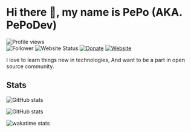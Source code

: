 # Hi there 👋, my name is PePo (AKA. PePoDev)

![Profile views](https://gpvc.arturio.dev/pepodev)  
![Follower](https://img.shields.io/github/followers/pepodev?style=for-the-badge)
![Website Status](https://img.shields.io/website?down_color=gray&down_message=down&label=pepo.dev&style=for-the-badge&up_color=green&up_message=up&url=https%3A%2F%2Fpepo.dev)
[![Donate](https://img.shields.io/badge/$-support-ff69b4.svg?style=for-the-badge)](https://ko-fi.com/pepodev)
[![Website](https://image.freepik.com/free-vector/programming-concept-illustration_114360-1325.jpg)](https://pepo.dev)

I love to learn things new in technologies, And want to be a part in open source community.

## Stats

![GitHub stats](https://github-readme-stats.vercel.app/api?username=pepodev&show_icons=true)

![GitHub stats](https://github-readme-stats.vercel.app/api/top-langs/?username=pepodev&layout=compact&card_width=300&langs_count=8")

![wakatime stats](https://github-readme-stats.vercel.app/api/wakatime?username=pepodev)
